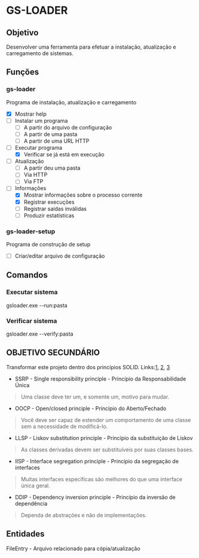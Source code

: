 # GS-LOADER

## Objetivo

Desenvolver uma ferramenta para efetuar a instalação, atualização e carregamento de sistemas.

## Funções

### gs-loader

Programa de instalação, atualização e carregamento

- [x] Mostrar help
- [ ] Instalar um programa
  - [ ] A partir do arquivo de configuração
  - [ ] A partir de uma pasta
  - [ ] A partir de uma URL HTTP
- [ ] Executar programa
  - [x] Verificar se já está em execução
- [ ] Atualização
  - [ ] A partir deu uma pasta
  - [ ] Via HTTP
  - [ ] Via FTP
- [ ] Informações
  - [x] Mostrar informações sobre o processo corrente
  - [x] Registrar execuções
  - [ ] Registrar saídas inválidas
  - [ ] Produzir estatísticas

### gs-loader-setup

Programa de construção de setup

- [ ] Criar/editar arquivo de configuração


## Comandos

### Executar sistema

gsloader.exe --run:pasta

### Verificar sistema

gsloader.exe --verify:pasta

## OBJETIVO SECUNDÁRIO

Transformar este projeto dentro dos princípios SOLID. Links:[1](https://medium.com/thiago-aragao/solid-princ%C3%ADpios-da-programa%C3%A7%C3%A3o-orientada-a-objetos-ba7e31d8fb25), [2](http://www.eduardopires.net.br/2013/04/orientacao-a-objeto-solid>), [3](https://medium.com/@carloszan/entendendo-solid-com-exemplos-em-c-98a983d47f) 

- SSRP - Single responsibility principle - Princípio da Responsabilidade Única
> Uma classe deve ter um, e somente um, motivo para mudar.

- OOCP - Open/closed principle - Princípio do Aberto/Fechado
> Você deve ser capaz de estender um comportamento de uma classe sem a necessidade de modificá-lo.

- LLSP - Liskov substitution principle - Princípio da substituição de Liskov
> As classes derivadas devem ser substituíveis por suas classes bases.

- IISP - Interface segregation principle - Princípio da segregação de interfaces
> Muitas interfaces específicas são melhores do que uma interface única geral.

- DDIP - Dependency inversion principle - Princípio da inversão de dependência
> Dependa de abstrações e não de implementações.

## Entidades

FileEntry - Arquivo relacionado para cópia/atualização
